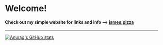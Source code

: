 # Welcome!

#### Check out my simple website for links and info --> [james.pizza](https://james.pizza/)

---
[![Anurag's GitHub stats](https://github-readme-stats-chi-gray-42.vercel.app/api?username=Morrious&count_private=true&theme=transparent&hide=prs,contribs&show_icons=true)](https://github.com/anuraghazra/github-readme-stats)

<!-- Profile views: -->
<!-- <img align="center" src="https://komarev.com/ghpvc/?username=morrious" /> -->

<!-- [![Top Langs](https://github-readme-stats.vercel.app/api/top-langs/?username=Morrious&count_private=true&theme=dark&show_icons=true&hide=css)](https://github.com/anuraghazra/github-readme-stats) -->


<!--
**Morrious/Morrious** is a ✨ _special_ ✨ repository because its `README.md` (this file) appears on your GitHub profile.

Here are some ideas to get you started:

- 🔭 I’m currently working on ...
- 🌱 I’m currently learning ...
- 👯 I’m looking to collaborate on ...
- 🤔 I’m looking for help with ...
- 💬 Ask me about ...
- 📫 How to reach me: ...
- 😄 Pronouns: ...
- ⚡ Fun fact: ...
-->
